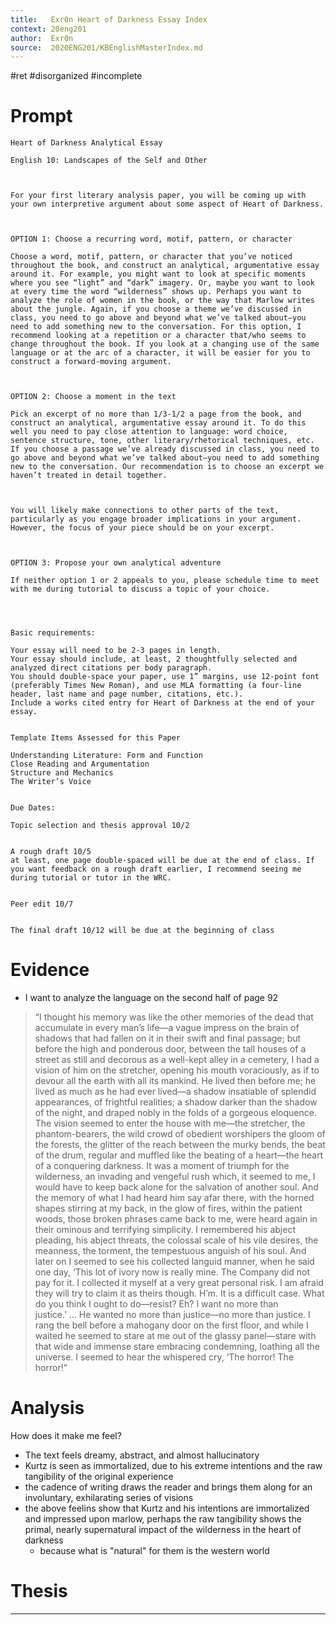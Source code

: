 ```yaml
---
title:   Exr0n Heart of Darkness Essay Index
context: 20eng201
author:  Exr0n
source:  2020ENG201/KBEnglishMasterIndex.md
---
```


#ret 
#disorganized #incomplete

# Prompt
```
Heart of Darkness Analytical Essay

English 10: Landscapes of the Self and Other

 

For your first literary analysis paper, you will be coming up with your own interpretive argument about some aspect of Heart of Darkness.

 

OPTION 1: Choose a recurring word, motif, pattern, or character

Choose a word, motif, pattern, or character that you’ve noticed throughout the book, and construct an analytical, argumentative essay around it. For example, you might want to look at specific moments where you see “light” and “dark” imagery. Or, maybe you want to look at every time the word “wilderness” shows up. Perhaps you want to analyze the role of women in the book, or the way that Marlow writes about the jungle. Again, if you choose a theme we’ve discussed in class, you need to go above and beyond what we’ve talked about—you need to add something new to the conversation. For this option, I recommend looking at a repetition or a character that/who seems to change throughout the book. If you look at a changing use of the same language or at the arc of a character, it will be easier for you to construct a forward-moving argument.

 

OPTION 2: Choose a moment in the text

Pick an excerpt of no more than 1/3-1/2 a page from the book, and construct an analytical, argumentative essay around it. To do this well you need to pay close attention to language: word choice, sentence structure, tone, other literary/rhetorical techniques, etc. If you choose a passage we’ve already discussed in class, you need to go above and beyond what we’ve talked about—you need to add something new to the conversation. Our recommendation is to choose an excerpt we haven’t treated in detail together. 

 

You will likely make connections to other parts of the text, particularly as you engage broader implications in your argument. However, the focus of your piece should be on your excerpt.

 

OPTION 3: Propose your own analytical adventure

If neither option 1 or 2 appeals to you, please schedule time to meet with me during tutorial to discuss a topic of your choice. 




Basic requirements:

Your essay will need to be 2-3 pages in length.
Your essay should include, at least, 2 thoughtfully selected and analyzed direct citations per body paragraph. 
You should double-space your paper, use 1” margins, use 12-point font (preferably Times New Roman), and use MLA formatting (a four-line header, last name and page number, citations, etc.).
Include a works cited entry for Heart of Darkness at the end of your essay.
 

Template Items Assessed for this Paper

Understanding Literature: Form and Function
Close Reading and Argumentation
Structure and Mechanics
The Writer’s Voice
 

Due Dates:

Topic selection and thesis approval 10/2 
 

A rough draft 10/5 
at least, one page double-spaced will be due at the end of class. If you want feedback on a rough draft earlier, I recommend seeing me during tutorial or tutor in the WRC.
 

Peer edit 10/7 
 

The final draft 10/12 will be due at the beginning of class
```

# Evidence

- I want to analyze the language on the second half of page 92
> “I thought his memory was like the other memories of the dead that accumulate in every man’s life—a vague impress on the brain of shadows that had fallen on it in their swift and final passage; but before the high and ponderous door, between the tall houses of a street as still and decorous as a well-kept alley in a cemetery, I had a vision of him on the stretcher, opening his mouth voraciously, as if to devour all the earth with all its mankind. He lived then before me; he lived as much as he had ever lived—a shadow insatiable of splendid appearances, of frightful realities; a shadow darker than the shadow of the night, and draped nobly in the folds of a gorgeous eloquence. The vision seemed to enter the house with me—the stretcher, the phantom-bearers, the wild crowd of obedient worshipers the gloom of the forests, the glitter of the reach between the murky bends, the beat of the drum, regular and muffled like the beating of a heart—the heart of a conquering darkness. It was a moment of triumph for the wilderness, an invading and vengeful rush which, it seemed to me, I would have to keep back alone for the salvation of another soul. And the memory of what I had heard him say afar there, with the horned shapes stirring at my back, in the glow of fires, within the patient woods, those broken phrases came back to me, were heard again in their ominous and terrifying simplicity. I remembered his abject pleading, his abject threats, the colossal scale of his vile desires, the meanness, the torment, the tempestuous anguish of his soul. And later on I seemed to see his collected languid manner, when he said one day, ‘This lot of ivory now is really mine. The Company did not pay for it. I collected it myself at a very great personal risk. I am afraid they will try to claim it as theirs though. H’m. It is a difficult case. What do you think I ought to do—resist? Eh? I want no more than justice.’ … He wanted no more than justice—no more than justice. I rang the bell before a mahogany door on the first floor, and while I waited he seemed to stare at me out of the glassy panel—stare with that wide and immense stare embracing condemning, loathing all the universe. I seemed to hear the whispered cry, ‘The horror! The horror!”

# Analysis
How does it make me feel?
- The text feels dreamy, abstract, and almost hallucinatory
- Kurtz is seen as immortalized, due to his extreme intentions and the raw tangibility of the original experience
- the cadence of writing draws the reader and brings them along for an involuntary, exhilarating series of visions
- the above feelins show that Kurtz and his intentions are immortalized and impressed upon marlow, perhaps the raw tangibility shows the primal, nearly supernatural impact of the wilderness in the heart of darkness
	- because what is "natural" for them is the western world

# Thesis

---
